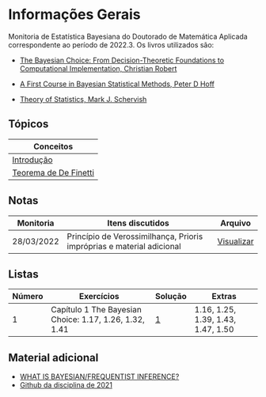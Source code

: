 # Informações Gerais 

Monitoria de Estatística Bayesiana do Doutorado de Matemática Aplicada correspondente ao período de 2022.3. Os livros
utilizados são:

- [The Bayesian Choice: From Decision-Theoretic Foundations to Computational Implementation,  Christian Robert](https://www.amazon.com.br/Bayesian-Choice-Decision-Theoretic-Computational-Implementation/dp/0387715983)

- [A First Course in Bayesian Statistical Methods, Peter D Hoff](https://www.amazon.com.br/First-Course-Bayesian-Statistical-Methods/dp/0387922997)

- [Theory of Statistics, Mark J. Schervish](https://books.google.com.br/books/about/Theory_of_Statistics.html?id=s5LHBgAAQBAJ&redir_esc=y)

## Tópicos

|Conceitos|
|-|
|[Introdução](/ta-sessions/bayesian/intro)|
|[Teorema de De Finetti](/ta-sessions/bayesian/finetti)

## Notas

|Monitoria|Itens discutidos|Arquivo|
|---------|----------------|-------|
|28/03/2022|Princípio de Verossimilhança, Prioris impróprias e material adicional|[Visualizar](/files/disciplines/bayesian-statistics/monitoria28-03-2022.pdf)|

## Listas

|Número|Exercícios|Solução|Extras|
|------|----------------|-------|-------|
|1|Capítulo 1 The Bayesian Choice: 1.17, 1.26, 1.32, 1.41|[1](/files/disciplines/bayesian-statistics/solutions1.pdf)|1.16, 1.25, 1.39, 1.43, 1.47, 1.50|

## Material adicional

- [WHAT IS BAYESIAN/FREQUENTIST INFERENCE?](https://normaldeviate.wordpress.com/2012/11/17/what-is-bayesianfrequentist-inference/)
- [Github da disciplina de 2021](https://github.com/maxbiostat/BayesianStatisticsCourse/)